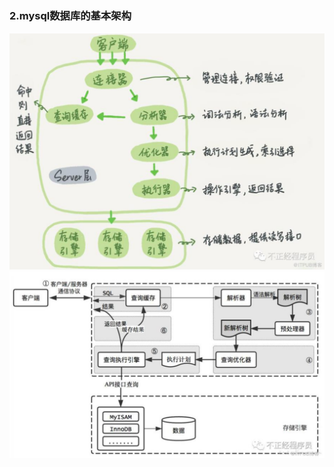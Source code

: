 ### 2.mysql数据库的基本架构 
![mysql3](http://github.com/xidianlina/practice/raw/master//mysql_practice/picture/mysql3.png)                      
![mysql4](http://github.com/xidianlina/practice/raw/master//mysql_practice/picture/mysql4.png)        

